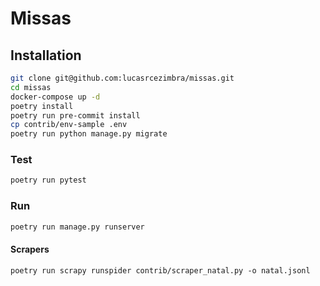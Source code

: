 # Missas


## Installation
```bash
git clone git@github.com:lucasrcezimbra/missas.git
cd missas
docker-compose up -d
poetry install
poetry run pre-commit install
cp contrib/env-sample .env
poetry run python manage.py migrate
```

### Test
```bash
poetry run pytest
```

### Run
```bash
poetry run manage.py runserver
```

#### Scrapers
```shell
poetry run scrapy runspider contrib/scraper_natal.py -o natal.jsonl
```

